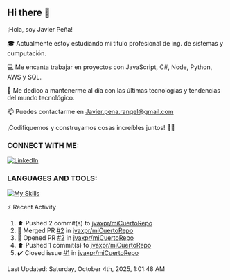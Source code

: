 ## Hi there 👋

¡Hola, soy Javier Peña!

🎓 Actualmente estoy estudiando mi titulo profesional de ing. de sistemas y cumputación.

💻 Me encanta trabajar en proyectos con JavaScript, C#, Node, Python, AWS y SQL.

🚀 Me dedico a mantenerme al día con las últimas tecnologías y tendencias del mundo tecnológico.

📫 Puedes contactarme en Javier.pena.rangel@gmail.com 

¡Codifiquemos y construyamos cosas increíbles juntos! 👨‍💻


### CONNECT WITH ME:


[![LinkedIn](https://img.shields.io/badge/LinkedIn-Javier_Peña-0077B5?style=for-the-badge&logo=linkedin&logoColor=white)](https://www.linkedin.com/in/jvaxpr)


### LANGUAGES AND TOOLS:

[![My Skills](https://skillicons.dev/icons?i=js,cs,git,py,mysql,aws)](https://skillicons.dev)


⚡ Recent Activity
<!--RECENT_ACTIVITY:start-->
1. ⬆️ Pushed 2 commit(s) to [jvaxpr/miCuertoRepo](https://github.com/jvaxpr/miCuertoRepo)<br>
2. 🎉 Merged PR [#2](https://github.com/jvaxpr/miCuertoRepo/pull/2) in [jvaxpr/miCuertoRepo](https://github.com/jvaxpr/miCuertoRepo)<br>
3. 💪 Opened PR [#2](https://github.com/jvaxpr/miCuertoRepo/pull/2) in [jvaxpr/miCuertoRepo](https://github.com/jvaxpr/miCuertoRepo)<br>
4. ⬆️ Pushed 1 commit(s) to [jvaxpr/miCuertoRepo](https://github.com/jvaxpr/miCuertoRepo)<br>
5. ✔️ Closed issue [#1](https://github.com/jvaxpr/miCuertoRepo/issues/1) in [jvaxpr/miCuertoRepo](https://github.com/jvaxpr/miCuertoRepo)<br>
<!--RECENT_ACTIVITY:end-->
<!--RECENT_ACTIVITY:last_update-->
Last Updated: Saturday, October 4th, 2025, 1:01:48 AM
<!--RECENT_ACTIVITY:last_update_end-->
